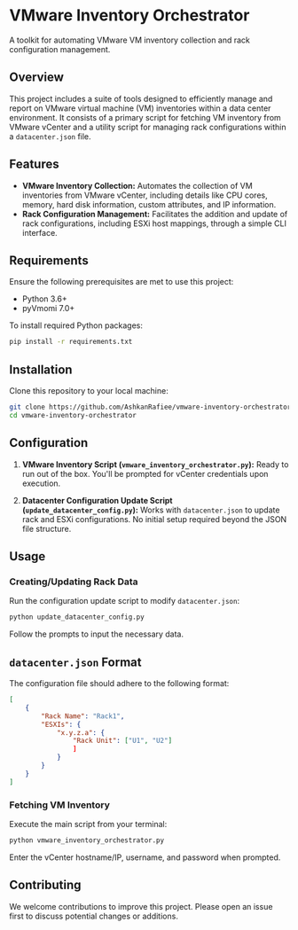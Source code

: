 # VMware Inventory Orchestrator
A toolkit for automating VMware VM inventory collection and rack configuration management.

## Overview

This project includes a suite of tools designed to efficiently manage and report on VMware virtual machine (VM) inventories within a data center environment. It consists of a primary script for fetching VM inventory from VMware vCenter and a utility script for managing rack configurations within a `datacenter.json` file.

## Features

- **VMware Inventory Collection:** Automates the collection of VM inventories from VMware vCenter, including details like CPU cores, memory, hard disk information, custom attributes, and IP information.
- **Rack Configuration Management:** Facilitates the addition and update of rack configurations, including ESXi host mappings, through a simple CLI interface.

## Requirements

Ensure the following prerequisites are met to use this project:

- Python 3.6+
- pyVmomi 7.0+

To install required Python packages:

```bash
pip install -r requirements.txt
```

## Installation

Clone this repository to your local machine:

```bash
git clone https://github.com/AshkanRafiee/vmware-inventory-orchestrator.git
cd vmware-inventory-orchestrator
```

## Configuration

1. **VMware Inventory Script (`vmware_inventory_orchestrator.py`):** Ready to run out of the box. You'll be prompted for vCenter credentials upon execution.

2. **Datacenter Configuration Update Script (`update_datacenter_config.py`):** Works with `datacenter.json` to update rack and ESXi configurations. No initial setup required beyond the JSON file structure.

## Usage

### Creating/Updating Rack Data

Run the configuration update script to modify `datacenter.json`:

```bash
python update_datacenter_config.py
```

Follow the prompts to input the necessary data.

## `datacenter.json` Format

The configuration file should adhere to the following format:

```json
[
    {
        "Rack Name": "Rack1",
        "ESXIs": {
            "x.y.z.a": {
                "Rack Unit": ["U1", "U2"]
                ]
            }
        }
    }
]
```

### Fetching VM Inventory

Execute the main script from your terminal:

```bash
python vmware_inventory_orchestrator.py
```

Enter the vCenter hostname/IP, username, and password when prompted.


## Contributing

We welcome contributions to improve this project. Please open an issue first to discuss potential changes or additions.
